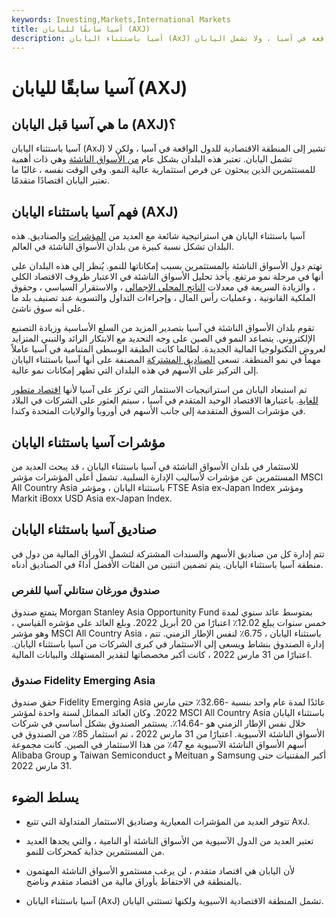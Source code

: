 ```yaml
---
keywords: Investing,Markets,International Markets
title: آسيا سابقًا لليابان (AXJ)
description: آسيا باستثناء اليابان (AxJ) هي منطقة الدول الواقعة في آسيا ، ولا تشمل اليابان.
---
```


# آسيا سابقًا لليابان (AXJ)
## ما هي آسيا قبل اليابان (AXJ)؟

آسيا باستثناء اليابان (AxJ) تشير إلى المنطقة الاقتصادية للدول الواقعة في آسيا ، ولكن لا تشمل اليابان. تعتبر هذه البلدان بشكل عام [من الأسواق الناشئة](/emergingmarketeconomy) وهي ذات أهمية للمستثمرين الذين يبحثون عن فرص استثمارية عالية النمو. وفي الوقت نفسه ، غالبًا ما تعتبر اليابان اقتصادًا متقدمًا.

## فهم آسيا باستثناء اليابان (AXJ)

آسيا باستثناء اليابان هي استراتيجية شائعة مع العديد من [المؤشرات](/index) والصناديق. هذه البلدان تشكل نسبة كبيرة من بلدان الأسواق الناشئة في العالم.

تهتم دول الأسواق الناشئة بالمستثمرين بسبب إمكاناتها للنمو. يُنظر إلى هذه البلدان على أنها في مرحلة نمو مرتفع. يأخذ تحليل الأسواق الناشئة في الاعتبار ظروف الاقتصاد الكلي ، والزيادة السريعة في معدلات [الناتج المحلي الإجمالي](/gdp) ، والاستقرار السياسي ، وحقوق الملكية القانونية ، وعمليات رأس المال ، وإجراءات التداول والتسوية عند تصنيف بلد ما على أنه سوق ناشئ.

تقوم بلدان الأسواق الناشئة في آسيا بتصدير المزيد من السلع الأساسية وزيادة التصنيع الإلكتروني. يتصاعد النمو في الصين على وجه التحديد مع الابتكار الرائد والتبني المتزايد لعروض التكنولوجيا المالية الجديدة. لطالما كانت الطبقة الوسطى المتنامية في آسيا عاملاً مهماً في نمو المنطقة. تسعى [الصناديق المشتركة](/mutualfund) المصنفة على أنها آسيا باستثناء اليابان إلى التركيز على الأسهم في هذه البلدان التي تظهر إمكانات نمو عالية.

تم استبعاد اليابان من استراتيجيات الاستثمار التي تركز على آسيا لأنها [اقتصاد متطور للغاية](/developed-economy). باعتبارها الاقتصاد الوحيد المتقدم في آسيا ، سيتم العثور على الشركات في البلاد في مؤشرات السوق المتقدمة إلى جانب الأسهم في أوروبا والولايات المتحدة وكندا.

## مؤشرات آسيا باستثناء اليابان

للاستثمار في بلدان الأسواق الناشئة في آسيا باستثناء اليابان ، قد يبحث العديد من المستثمرين عن مؤشرات لأساليب الإدارة السلبية. تشمل أعلى المؤشرات مؤشر MSCI All Country Asia باستثناء اليابان ، ومؤشر FTSE Asia ex-Japan Index ومؤشر Markit iBoxx USD Asia ex-Japan Index.

## صناديق آسيا باستثناء اليابان

تتم إدارة كل من صناديق الأسهم والسندات المشتركة لتشمل الأوراق المالية من دول في منطقة آسيا باستثناء اليابان. يتم تضمين اثنتين من الفئات الأفضل أداءً في الصناديق أدناه.

### صندوق مورغان ستانلي آسيا للفرص

يتمتع صندوق Morgan Stanley Asia Opportunity Fund بمتوسط عائد سنوي لمدة خمس سنوات يبلغ 12.02٪ اعتبارًا من 20 أبريل 2022. وبلغ العائد على مؤشره القياسي ، وهو مؤشر MSCI All Country Asia ، باستثناء اليابان ، 6.75٪ لنفس الإطار الزمني. تتم إدارة الصندوق بنشاط ويسعى إلى الاستثمار في كبرى الشركات من آسيا باستثناء اليابان. اعتبارًا من 31 مارس 2022 ، كانت أكبر مخصصاتها لتقدير المستهلك والبيانات المالية.

### صندوق Fidelity Emerging Asia

حقق صندوق Fidelity Emerging Asia عائدًا لمدة عام واحد بنسبة -32.66٪ حتى مارس 2022. وكان العائد المماثل لسنة واحدة لمؤشر MSCI All Country Asia باستثناء اليابان خلال نفس الإطار الزمني هو -14.64٪. يستثمر الصندوق بشكل أساسي في شركات الأسواق الناشئة الآسيوية. اعتبارًا من 31 مارس 2022 ، تم استثمار 85٪ من الصندوق في أسهم الأسواق الناشئة الآسيوية مع 47٪ من هذا الاستثمار في الصين. كانت مجموعة Alibaba Group و Taiwan Semiconduct و Meituan و Samsung أكبر المقتنيات حتى 31 مارس 2022.

## يسلط الضوء

- تتوفر العديد من المؤشرات المعيارية وصناديق الاستثمار المتداولة التي تتبع AxJ.

- تعتبر العديد من الدول الآسيوية من الأسواق الناشئة أو النامية ، والتي يجدها العديد من المستثمرين جذابة كمحركات للنمو.

- لأن اليابان هي اقتصاد متقدم ، لن يرغب مستثمرو الأسواق الناشئة المهتمون بالمنطقة في الاحتفاظ بأوراق مالية من اقتصاد متقدم وناضج.

- آسيا باستثناء اليابان (AxJ) تشمل المنطقة الاقتصادية الآسيوية ولكنها تستثني اليابان.

